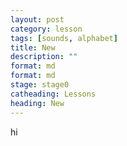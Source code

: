 ```yaml
---
layout: post
category: lesson
tags: [sounds, alphabet]
title: New
description: ""
format: md
format: md
stage: stage0
catheading: Lessons
heading: New
---
```



hi